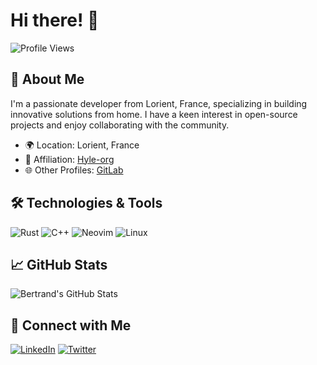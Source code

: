 # Hi there! 👋

![Profile Views](https://komarev.com/ghpvc/?username=BertrandD&color=blue)

## 🚀 About Me

I'm a passionate developer from Lorient, France, specializing in building innovative solutions from home. I have a keen interest in open-source projects and enjoy collaborating with the community.

- 🌍 Location: Lorient, France
- 💼 Affiliation: [Hyle-org](https://github.com/Hyle-org)
- 🌐 Other Profiles: [GitLab](https://gitlab.com/dinap)

## 🛠️ Technologies & Tools

![Rust](https://img.shields.io/badge/Rust-000000?style=for-the-badge&logo=rust&logoColor=white)
![C++](https://img.shields.io/badge/C++-00599C?style=for-the-badge&logo=cplusplus&logoColor=white)
![Neovim](https://img.shields.io/badge/Neovim-57A143?style=for-the-badge&logo=neovim&logoColor=white)
![Linux](https://img.shields.io/badge/Linux-FCC624?style=for-the-badge&logo=linux&logoColor=black)

## 📈 GitHub Stats

![Bertrand's GitHub Stats](https://github-readme-stats.vercel.app/api?username=BertrandD&show_icons=true&theme=radical)

## 🔗 Connect with Me

[![LinkedIn](https://img.shields.io/badge/LinkedIn-0A66C2?style=for-the-badge&logo=linkedin&logoColor=white)](https://www.linkedin.com/in/bertrand-darbon/)
[![Twitter](https://img.shields.io/badge/Twitter-1DA1F2?style=for-the-badge&logo=twitter&logoColor=white)](https://twitter.com/bertrand_darbon)


